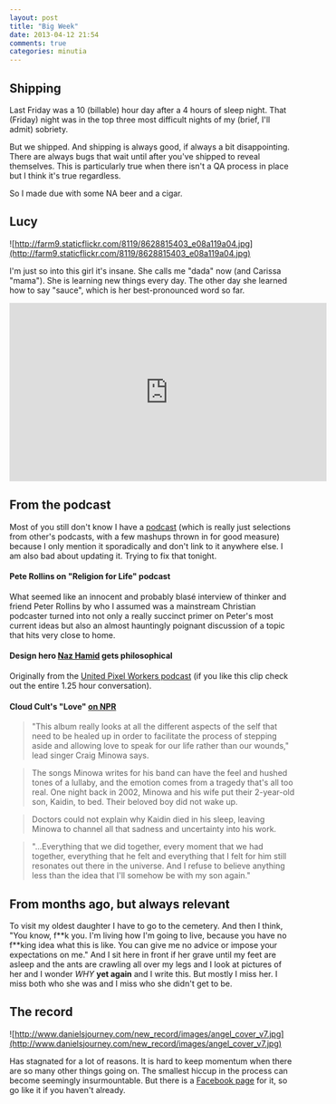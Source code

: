 ```yaml
---
layout: post
title: "Big Week"
date: 2013-04-12 21:54
comments: true
categories: minutia
---
```


## Shipping

Last Friday was a 10 (billable) hour day after a 4 hours of sleep night. That (Friday) night was in the top three most difficult nights of my (brief, I'll admit) sobriety.

But we shipped. And shipping is always good, if always a bit disappointing. There are always bugs that wait until after you've shipped to reveal themselves. This is particularly true when there isn't a QA process in place but I think it's true regardless.

So I made due with some NA beer and a cigar.

## Lucy

![http://farm9.staticflickr.com/8119/8628815403_e08a119a04.jpg](http://farm9.staticflickr.com/8119/8628815403_e08a119a04.jpg)

I'm just so into this girl it's insane. She calls me "dada" now (and Carissa "mama"). She is learning new things every day. The other day she learned how to say "sauce", which is her best-pronounced word so far.

<iframe width="560" height="315" src="http://www.youtube.com/embed/Ng07_fdvY68?rel=0" frameborder="0" allowfullscreen></iframe>

## From the podcast

Most of you still don't know I have a [podcast](http://huffduffer.com/johnnycitizen) (which is really just selections from other's podcasts, with a few mashups thrown in for good measure) because I only mention it sporadically and don't link to it anywhere else. I am also bad about updating it. Trying to fix that tonight.

#### Pete Rollins on "Religion for Life" podcast

What seemed like an innocent and probably blasé interview of thinker and friend Peter Rollins by who I assumed was a mainstream Christian podcaster turned into not only a really succinct primer on Peter's most current ideas but also an almost hauntingly poignant discussion of a topic that hits very close to home.

<audio src="http://religionforlife.podomatic.com/enclosure/2013-03-28T12_54_16-07_00.mp3"></audio>

#### Design hero [Naz Hamid](http://nazhamid.com/) gets philosophical

Originally from the [United Pixel Workers podcast](http://www.unitedpixelworkers.com/pages/podcast) (if you like this clip check out the entire 1.25 hour conversation). 

<audio src="http://johnnycitizen.com/podcast/jcp_13.mp3"></audio>

#### Cloud Cult's "Love" [on NPR](http://www.npr.org/2013/03/06/173518074/cloud-cults-love-channels-a-life-tested-by-loss)

> "This album really looks at all the different aspects of the self that need to be healed up in order to facilitate the process of stepping aside and allowing love to speak for our life rather than our wounds," lead singer Craig Minowa says.

> The songs Minowa writes for his band can have the feel and hushed tones of a lullaby, and the emotion comes from a tragedy that's all too real. One night back in 2002, Minowa and his wife put their 2-year-old son, Kaidin, to bed. Their beloved boy did not wake up.

> Doctors could not explain why Kaidin died in his sleep, leaving Minowa to channel all that sadness and uncertainty into his work.

<audio src="http://pd.npr.org/anon.npr-mp3/npr/me/2013/03/20130306_me_19.mp3"></audio>

> "...Everything that we did together, every moment that we had together, everything that he felt and everything that I felt for him still resonates out there in the universe. And I refuse to believe anything less than the idea that I'll somehow be with my son again."

## From months ago, but always relevant

To visit my oldest daughter I have to go to the cemetery. And then I think, "You know, f\*\*k you. I'm living how I'm going to live, because you have no f\*\*king idea what this is like. You can give me no advice or impose your expectations on me." And I sit here in front if her grave until my feet are asleep and the ants are crawling all over my legs and I look at pictures of her and I wonder *WHY* **yet again** and I write this. But mostly I miss her. I miss both who she was and I miss who she didn't get to be. 

## The record

![http://www.danielsjourney.com/new_record/images/angel_cover_v7.jpg](http://www.danielsjourney.com/new_record/images/angel_cover_v7.jpg)

Has stagnated for a lot of reasons. It is hard to keep momentum when there are so many other things going on. The smallest hiccup in the process can become seemingly insurmountable. But there is a [Facebook page](https://www.facebook.com/formtherecord) for it, so go like it if you haven't already.
